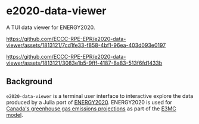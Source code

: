 # e2020-data-viewer

A TUI data viewer for ENERGY2020.

https://github.com/ECCC-RPE-EPR/e2020-data-viewer/assets/1813121/7cd1fe33-f858-4bf1-96ea-403d093e0197

https://github.com/ECCC-RPE-EPR/e2020-data-viewer/assets/1813121/3083e1b5-9fff-4187-8a83-513f6fd1433b

## Background

`e2020-data-viewer` is a terminal user interface to interactive explore the data produced by a Julia port of [ENERGY2020](https://www.energy2020.com/energy-2020).
ENERGY2020 is used for [Canada's greenhouse gas emissions projections](https://www.canada.ca/en/environment-climate-change/services/climate-change/greenhouse-gas-emissions/projections.html) as part of the [E3MC model](https://www.canada.ca/en/services/environment/weather/climatechange/climate-action/modelling-ghg-projections.html).
